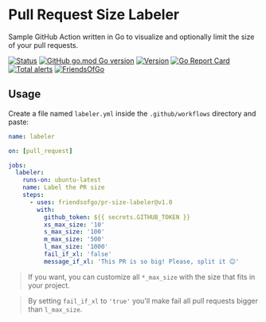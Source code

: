 # Pull Request Size Labeler

Sample GitHub Action written in Go to visualize and optionally limit the size of your pull requests.

[![Status](https://github.com/friendsofgo/pr-size-labeler/workflows/labeler/badge.svg)](https://github.com/friendsofgo/pr-size-labeler)
[![GitHub go.mod Go version](https://img.shields.io/github/go-mod/go-version/friendsofgo/pr-size-labeler)](https://golang.org/doc/go1.15)
[![Version](https://img.shields.io/github/release/friendsofgo/pr-size-labeler.svg?style=flat-square)](https://github.com/friendsofgo/pr-size-labeler/releases/latest)
[![Go Report Card](https://goreportcard.com/badge/github.com/friendsofgo/pr-size-labeler)](https://goreportcard.com/report/github.com/friendsofgo/pr-size-labeler)
[![Total alerts](https://img.shields.io/lgtm/alerts/g/friendsofgo/pr-size-labeler.svg?logo=lgtm&logoWidth=18)](https://lgtm.com/projects/g/friendsofgo/pr-size-labeler/alerts/)
[![FriendsOfGo](https://img.shields.io/badge/powered%20by-Friends%20of%20Go-73D7E2.svg)](https://friendsofgo.tech)

## Usage

Create a file named `labeler.yml` inside the `.github/workflows` directory and paste:

```yml
name: labeler

on: [pull_request]

jobs:
  labeler:
    runs-on: ubuntu-latest
    name: Label the PR size
    steps:
      - uses: friendsofgo/pr-size-labeler@v1.0
        with:
          github_token: ${{ secrets.GITHUB_TOKEN }}
          xs_max_size: '10'
          s_max_size: '100'
          m_max_size: '500'
          l_max_size: '1000'
          fail_if_xl: 'false'
          message_if_xl: 'This PR is so big! Please, split it 😊'
```

> If you want, you can customize all `*_max_size` with the size that fits in your project.

> By setting `fail_if_xl` to `'true'` you'll make fail all pull requests bigger than `l_max_size`.